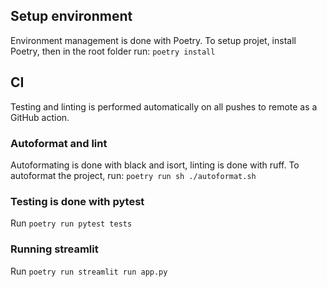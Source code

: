 ## Setup environment

Environment management is done with Poetry.
To setup projet, install Poetry, then in the root folder run: `poetry install`

## CI

Testing and linting is performed automatically on all pushes to remote as a GitHub action.

### Autoformat and lint

Autoformating is done with black and isort, linting is done with ruff.
To autoformat the project, run: `poetry run sh ./autoformat.sh`

### Testing is done with pytest

Run `poetry run pytest tests`

### Running streamlit 

Run `poetry run streamlit run app.py`
